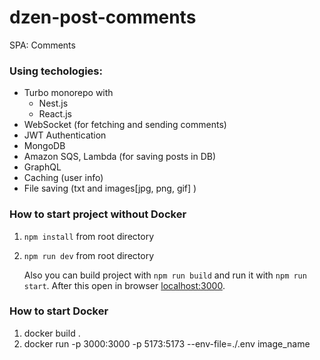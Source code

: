 # dzen-post-comments
SPA: Comments 

### Using techologies: 
* Turbo monorepo with
    * Nest.js
    * React.js
* WebSocket (for fetching and sending comments)
* JWT Authentication
* MongoDB
* Amazon SQS, Lambda (for saving posts in DB)
* GraphQL
* Caching (user info)
* File saving (txt and images[jpg, png, gif] )



### How to start project without Docker
1. `npm install` from root directory
2. `npm run dev` from root directory   

    Also you can build project with `npm run build` and run it with `npm run start`. 
    After this open in browser [localhost:3000](http://localhost:3000).

### How to start Docker
1. docker build .
2. docker run -p 3000:3000 -p 5173:5173 --env-file=./.env image_name 

